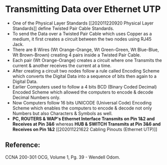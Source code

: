 # Transmitting Data over Ethernet UTP

* One of the Physical Layer Standards \[\[202011220920 Physical Layer Standards\]\] define Twisted Pair Cable Standards.
* To send the Data over a Twisted Pair Cable which uses Copper as a medium, it first creates a circuit between the two nodes using RJ45 Jack.
* There are 8 Wires \(Wt Orange-Orange, Wt Green-Green, Wt Blue-Blue, Wt Brown-Brown\) creating 4 pairs inside a Twisted Pair Cable.
* Each pair \(Wt Orange-Orange\) creates a circuit where one Transmits the current & another receives the current at a time.
* After creating a circuit two nodes follow a rule called Encoding Scheme which converts the Digital Data into a sequence of bits then again to a Digital Data.
* Earlier Computers used to follow a 4 bits BCD \(Binary Coded Decimal\) Encoded Scheme which allowed the computers to encode & decode Decimal Numbers only.
* Now Computers follow 16 bits UNICODE \(Universal Code\) Encoding Scheme which enables the computers to encode & decode not only Numbers but also Characters & Symbols as well.
* **PC, ROUTERS & WAP's Ethernet Interface Transmits on Pin 1&2 and Receives at Pin 3&6** whereas **HUB & SWITCH Transmits at Pin 3&6 and Receives on Pin 1&2** \[\[202011221622 Cabling Pinouts \(Ethernet UTP\)\]\]

## Reference:

CCNA 200-301 OCG, Volume 1, Pg. 39 - Wendell Odom.

